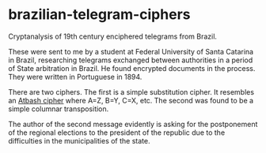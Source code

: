 # brazilian-telegram-ciphers
Cryptanalysis of 19th century enciphered telegrams from Brazil.

These were sent to me by a student at Federal University of Santa Catarina in Brazil, researching telegrams exchanged between authorities in a period of State arbitration in Brazil.  He found encrypted documents in the process.  They were written in Portuguese in 1894.  

There are two ciphers.  The first is a simple substitution cipher.  It resembles an [Atbash cipher](https://en.wikipedia.org/wiki/Atbash) where A=Z, B=Y, C=X, etc.   The second was found to be a simple columnar transposition.

The author of the second message evidently is asking for the postponement of the regional elections to the president of the republic due to the difficulties in the municipalities of the state.
